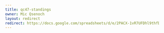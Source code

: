 ```yaml
---
title: qc47-standings
owner: Mic Qsenoch
layout: redirect
redirect: https://docs.google.com/spreadsheets/d/e/2PACX-1vR7UFDhl9thfDtaasrBuXHQZ9nBl6WQthTU55Sh1x0zOGLZ9v05-klcMapy_gKQEfZv3QtnahGZr5mw/pubhtml
---
```

